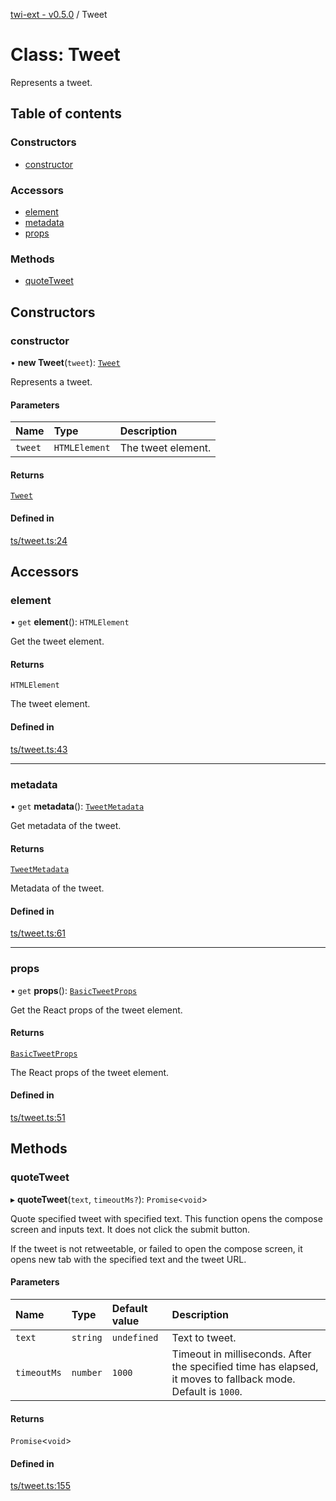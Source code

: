 [twi-ext - v0.5.0](../README.md) / Tweet

# Class: Tweet

Represents a tweet.

## Table of contents

### Constructors

- [constructor](Tweet.md#constructor)

### Accessors

- [element](Tweet.md#element)
- [metadata](Tweet.md#metadata)
- [props](Tweet.md#props)

### Methods

- [quoteTweet](Tweet.md#quotetweet)

## Constructors

### constructor

• **new Tweet**(`tweet`): [`Tweet`](Tweet.md)

Represents a tweet.

#### Parameters

| Name | Type | Description |
| :------ | :------ | :------ |
| `tweet` | `HTMLElement` | The tweet element. |

#### Returns

[`Tweet`](Tweet.md)

#### Defined in

[ts/tweet.ts:24](https://github.com/Robot-Inventor/twi-ext/blob/a8da16c0d84cea2bfb858ddcb62a43b0f1092c0c/src/ts/tweet.ts#L24)

## Accessors

### element

• `get` **element**(): `HTMLElement`

Get the tweet element.

#### Returns

`HTMLElement`

The tweet element.

#### Defined in

[ts/tweet.ts:43](https://github.com/Robot-Inventor/twi-ext/blob/a8da16c0d84cea2bfb858ddcb62a43b0f1092c0c/src/ts/tweet.ts#L43)

___

### metadata

• `get` **metadata**(): [`TweetMetadata`](../interfaces/TweetMetadata.md)

Get metadata of the tweet.

#### Returns

[`TweetMetadata`](../interfaces/TweetMetadata.md)

Metadata of the tweet.

#### Defined in

[ts/tweet.ts:61](https://github.com/Robot-Inventor/twi-ext/blob/a8da16c0d84cea2bfb858ddcb62a43b0f1092c0c/src/ts/tweet.ts#L61)

___

### props

• `get` **props**(): [`BasicTweetProps`](../interfaces/BasicTweetProps.md)

Get the React props of the tweet element.

#### Returns

[`BasicTweetProps`](../interfaces/BasicTweetProps.md)

The React props of the tweet element.

#### Defined in

[ts/tweet.ts:51](https://github.com/Robot-Inventor/twi-ext/blob/a8da16c0d84cea2bfb858ddcb62a43b0f1092c0c/src/ts/tweet.ts#L51)

## Methods

### quoteTweet

▸ **quoteTweet**(`text`, `timeoutMs?`): `Promise`\<`void`\>

Quote specified tweet with specified text.
This function opens the compose screen and inputs text.
It does not click the submit button.

If the tweet is not retweetable, or failed to open the compose screen,
it opens new tab with the specified text and the tweet URL.

#### Parameters

| Name | Type | Default value | Description |
| :------ | :------ | :------ | :------ |
| `text` | `string` | `undefined` | Text to tweet. |
| `timeoutMs` | `number` | `1000` | Timeout in milliseconds. After the specified time has elapsed, it moves to fallback mode. Default is ``1000``. |

#### Returns

`Promise`\<`void`\>

#### Defined in

[ts/tweet.ts:155](https://github.com/Robot-Inventor/twi-ext/blob/a8da16c0d84cea2bfb858ddcb62a43b0f1092c0c/src/ts/tweet.ts#L155)
